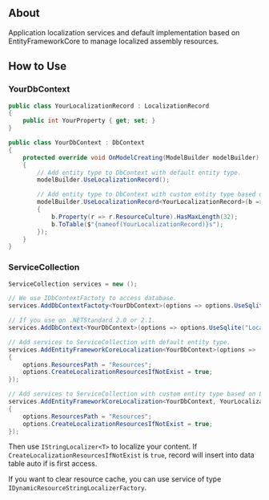 ﻿## About

Application localization services and default implementation based on EntityFrameworkCore to manage localized assembly resources.

## How to Use

### YourDbContext
``` csharp
public class YourLocalizationRecord : LocalizationRecord
{
    public int YourProperty { get; set; }
}

public class YourDbContext : DbContext
{
    protected override void OnModelCreating(ModelBuilder modelBuilder)
    {
        // Add entity type to DbContext with default entity type.
        modelBuilder.UseLocalizationRecord();

        // Add entity type to DbContext with custom entity type based on LocalizationRecord.
        modelBuilder.UseLocalizationRecord<YourLocalizationRecord>(b =>
        {
            b.Property(r => r.ResourceCulture).HasMaxLength(32);
            b.ToTable($"{nameof(YourLocalizationRecord)}s");
        });
    }
}

```

### ServiceCollection
``` csharp
ServiceCollection services = new ();

// We use IDbContextFactoty to access database.
services.AddDbContextFactoty<YourDbContext>(options => options.UseSqlite("Localization.db"));

// If you use on .NETStandard 2.0 or 2.1.
services.AddDbContext<YourDbContext>(options => options.UseSqlite("Localization.db"));

// Add services to ServiceCollection with default entity type.
services.AddEntityFrameworkCoreLocalization<YourDbContext>(options =>
{
    options.ResourcesPath = "Resources";
    options.CreateLocalizationResourcesIfNotExist = true;
});

// Add services to ServiceCollection with custom entity type based on LocalizationRecord.
services.AddEntityFrameworkCoreLocalization<YourDbContext, YourLocalizationRecord>(options =>
{
    options.ResourcesPath = "Resources";
    options.CreateLocalizationResourcesIfNotExist = true;
});
```

Then use `IStringLocalizer<T>` to localize your content. If `CreateLocalizationResourcesIfNotExist` is `true`, record will insert into data table auto if is first access.

If you want to clear resource cache, you can use service of type `IDynamicResourceStringLocalizerFactory`.
